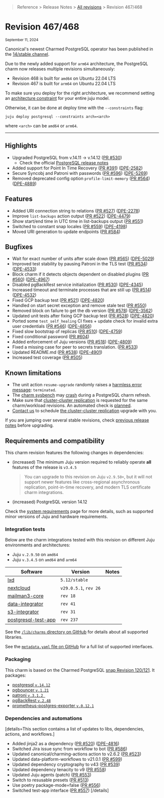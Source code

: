 >Reference > Release Notes > [All revisions] > Revision 467/468

# Revision 467/468
<sub>September 11, 2024</sub>

Canonical's newest Charmed PostgreSQL operator has been published in the [14/stable channel].

Due to the newly added support for `arm64` architecture, the PostgreSQL charm now releases multiple revisions simultaneously:
* Revision 468 is built for `amd64` on Ubuntu 22.04 LTS
* Revision 467 is built for `arm64` on Ubuntu 22.04 LTS

To make sure you deploy for the right architecture, we recommend setting an [architecture constraint](https://juju.is/docs/juju/constraint#heading--arch) for your entire juju model.

Otherwise, it can be done at deploy time with the `--constraints` flag:
```shell
juju deploy postgresql --constraints arch=<arch> 
```
where `<arch>` can be `amd64` or `arm64`.

---

## Highlights 
* Upgraded PostgreSQL from v.14.11 → v.14.12 ([PR #530](https://github.com/canonical/postgresql-operator/pull/530))
  * Check the official [PostgreSQL release notes](https://www.postgresql.org/docs/release/14.12/)
* Added support for Point In Time Recovery ([PR #391](https://github.com/canonical/postgresql-operator/pull/391)) ([DPE-2582](https://warthogs.atlassian.net/browse/DPE-2582))
* Secure Syncobj and Patroni with passwords ([PR #596](https://github.com/canonical/postgresql-operator/pull/596)) ([DPE-5269](https://warthogs.atlassian.net/browse/DPE-5269))
* Removed deprecated config option `profile-limit-memory` ([PR #564](https://github.com/canonical/postgresql-operator/pull/564)) ([DPE-4889](https://warthogs.atlassian.net/browse/DPE-4889))

## Features 

* Added URI connection string to relations ([PR #527](https://github.com/canonical/postgresql-operator/pull/527)) ([DPE-2278](https://warthogs.atlassian.net/browse/DPE-2278))
* Improve `list-backups` action output ([PR #522](https://github.com/canonical/postgresql-operator/pull/522)) ([DPE-4479](https://warthogs.atlassian.net/browse/DPE-4479))
* Show start/end time in UTC time in list-backups output ([PR #551](https://github.com/canonical/postgresql-operator/pull/551))
* Switched to constant snap locales ([PR #559](https://github.com/canonical/postgresql-operator/pull/559)) ([DPE-4198](https://warthogs.atlassian.net/browse/DPE-4198))
* Moved URI generation to update endpoints ([PR #584](https://github.com/canonical/postgresql-operator/pull/584))

## Bugfixes

* Wait for exact number of units after scale down ([PR #565](https://github.com/canonical/postgresql-operator/pull/565)) ([DPE-5029](https://warthogs.atlassian.net/browse/DPE-5029))
* Improved test stability by pausing Patroni in the TLS test ([PR #534](https://github.com/canonical/postgresql-operator/pull/534)) ([DPE-4533](https://warthogs.atlassian.net/browse/DPE-4533))
* Block charm if it detects objects dependent on disabled plugins ([PR #560](https://github.com/canonical/postgresql-operator/pull/560)) ([DPE-4967](https://warthogs.atlassian.net/browse/DPE-4967))
* Disabled pgBackRest service initialization ([PR #530](https://github.com/canonical/postgresql-operator/pull/530)) ([DPE-4345](https://warthogs.atlassian.net/browse/DPE-4345))
* Increased timeout and terminate processes that are still up ([PR #514](https://github.com/canonical/postgresql-operator/pull/514)) ([DPE-4532](https://warthogs.atlassian.net/browse/DPE-4532))
* Fixed GCP backup test ([PR #521](https://github.com/canonical/postgresql-operator/pull/521)) ([DPE-4820](https://warthogs.atlassian.net/browse/DPE-4820))
* Handled on start secret exception and remove stale test ([PR #550](https://github.com/canonical/postgresql-operator/pull/550))
* Removed block on failure to get the db version ([PR #578](https://github.com/canonical/postgresql-operator/pull/578)) ([DPE-3562](https://warthogs.atlassian.net/browse/DPE-3562))
* Updated unit tests after fixing GCP backup test ([PR #528](https://github.com/canonical/postgresql-operator/pull/528)) ([DPE-4820](https://warthogs.atlassian.net/browse/DPE-4820))
* Ported some `test_self_healing` CI fixes + update check for invalid extra user credentials ([PR #546](https://github.com/canonical/postgresql-operator/pull/546)) ([DPE-4856](https://warthogs.atlassian.net/browse/DPE-4856))
* Fixed slow bootstrap of replicas ([PR #510](https://github.com/canonical/postgresql-operator/pull/510)) ([DPE-4759](https://warthogs.atlassian.net/browse/DPE-4759))
* Fixed conditional password ([PR #604](https://github.com/canonical/postgresql-operator/pull/604))
* Added enforcement of Juju versions ([PR #518](https://github.com/canonical/postgresql-operator/pull/518)) ([DPE-4809](https://warthogs.atlassian.net/browse/DPE-4809))
* Fixed a missing case for peer to secrets translation. ([PR #533](https://github.com/canonical/postgresql-operator/pull/533))
* Updated README.md ([PR #538](https://github.com/canonical/postgresql-operator/pull/538)) ([DPE-4901](https://warthogs.atlassian.net/browse/DPE-4901))
* Increased test coverage ([PR #505](https://github.com/canonical/postgresql-operator/pull/505))

## Known limitations

 * The unit action `resume-upgrade` randomly raises a [harmless error message](https://warthogs.atlassian.net/browse/DPE-5420): `terminated`.
 * The [charm sysbench](https://charmhub.io/sysbench) may [crash](https://warthogs.atlassian.net/browse/DPE-5436) during a PostgreSQL charm refresh.
 * Make sure that [cluster-cluster replication](/t/13991) is requested for the same charm/workload revisions. An automated check is [planned](https://warthogs.atlassian.net/browse/DPE-5418).
 * [Contact us](/t/11863) to schedule [the cluster-cluster replication](/t/13991) upgrade with you.

If you are jumping over several stable revisions, check [previous release notes][All revisions] before upgrading.

## Requirements and compatibility

This charm revision features the following changes in dependencies:
* (increased) The minimum Juju version required to reliably operate **all** features of the release is `v3.4.5`
  > You can upgrade to this revision on Juju  `v2.9.50+`, but it will not support newer features like cross-regional asynchronous replication, point-in-time recovery, and modern TLS certificate charm integrations.
* (increased) PostgreSQL version 14.12

Check the [system requirements] page for more details, such as supported minor versions of Juju and hardware requirements.

### Integration tests
Below are the charm integrations tested with this revision on different Juju environments and architectures:
* Juju `v.2.9.50` on `amd64`
* Juju  `v.3.4.5` on `amd64` and `arm64`

| Software | Version | Notes |
|-----|-----|-----|
| [lxd] | `5.12/stable` | |
| [nextcloud] | `v29.0.5.1`, `rev 26` | |
| [mailman3-core] | `rev 18` | |
| [data-integrator] | `rev 41` | |
| [s3-integrator] | `rev 31` | |
| [postgresql-test-app] | `rev 237` | |

See the [`/lib/charms` directory on GitHub] for details about all supported libraries.

See the [`metadata.yaml` file on GitHub] for a full list of supported interfaces.

### Packaging

This charm is based on the Charmed PostgreSQL [snap Revision 120/121]. It packages:
* [postgresql `v.14.12`]
* [pgbouncer `v.1.21`]
* [patroni `v.3.1.2 `]
* [pgBackRest `v.2.48`]
* [prometheus-postgres-exporter `v.0.12.1`]

### Dependencies and automations

[details=This section contains a list of updates to libs, dependencies, actions, and workflows.] 

* Added jinja2 as a dependency ([PR #520](https://github.com/canonical/postgresql-operator/pull/520)) ([DPE-4816](https://warthogs.atlassian.net/browse/DPE-4816))
* Switched Jira issue sync from workflow to bot ([PR #586](https://github.com/canonical/postgresql-operator/pull/586))
* Updated canonical/charming-actions action to v2.6.2 ([PR #523](https://github.com/canonical/postgresql-operator/pull/523))
* Updated data-platform-workflows to v21.0.1 ([PR #599](https://github.com/canonical/postgresql-operator/pull/599))
* Updated dependency cryptography to v43 ([PR #539](https://github.com/canonical/postgresql-operator/pull/539))
* Updated dependency tenacity to v9 ([PR #558](https://github.com/canonical/postgresql-operator/pull/558))
* Updated Juju agents (patch) ([PR #553](https://github.com/canonical/postgresql-operator/pull/553))
* Switch to resusable presets ([PR #513](https://github.com/canonical/postgresql-operator/pull/513))
* Use poetry package-mode=false ([PR #556](https://github.com/canonical/postgresql-operator/pull/556))
* Switched test-app interface ([PR #557](https://github.com/canonical/postgresql-operator/pull/557))
[/details]

<!-- DISCOURSE TOPICS-->
[All revisions]: /t/11875
[system requirements]: /t/11743

<!-- CHARM GITHUB -->
[`/lib/charms` directory on GitHub]: https://github.com/canonical/postgresql-operator/tree/rev468/lib/charms
[`metadata.yaml` file on GitHub]: https://github.com/canonical/postgresql-operator/blob/rev468/metadata.yaml

<!-- CHARMHUB -->
[14/stable channel]: https://charmhub.io/postgresql?channel=14/stable

<!-- SNAP/ROCK-->
[`charmed-postgresql` packaging]: https://github.com/canonical/charmed-postgresql-snap
[snap Revision 120/121]: https://github.com/canonical/charmed-postgresql-snap/releases/tag/rev121
[rock image]: ghcr.io/canonical/charmed-postgresql@sha256:7ef86a352c94e2a664f621a1cc683d7a983fd86e923d98c32b863f717cb1c173 

[postgresql `v.14.12`]: https://launchpad.net/ubuntu/+source/postgresql-14/14.12-0ubuntu0.22.04.1
[pgbouncer `v.1.21`]: https://launchpad.net/~data-platform/+archive/ubuntu/pgbouncer
[patroni `v.3.1.2 `]: https://launchpad.net/~data-platform/+archive/ubuntu/patroni
[pgBackRest `v.2.48`]: https://launchpad.net/~data-platform/+archive/ubuntu/pgbackrest
[prometheus-postgres-exporter `v.0.12.1`]: https://launchpad.net/~data-platform/+archive/ubuntu/postgres-exporter

<!-- EXTERNAL LINKS -->
[juju]: https://juju.is/docs/juju/
[lxd]: https://documentation.ubuntu.com/lxd/en/latest/
[nextcloud]: https://charmhub.io/nextcloud
[mailman3-core]: https://charmhub.io/mailman3-core
[data-integrator]: https://charmhub.io/data-integrator
[s3-integrator]: https://charmhub.io/s3-integrator
[postgresql-test-app]: https://charmhub.io/postgresql-test-app
[discourse-k8s]: https://charmhub.io/discourse-k8s
[indico]: https://charmhub.io/indico
[microk8s]: https://charmhub.io/microk8s
[tls-certificates-operator]: https://charmhub.io/tls-certificates-operator
[self-signed-certificates]: https://charmhub.io/self-signed-certificates

<!-- BADGES (unused) -->
[amd64]: https://img.shields.io/badge/amd64-darkgreen
[arm64]: https://img.shields.io/badge/arm64-blue